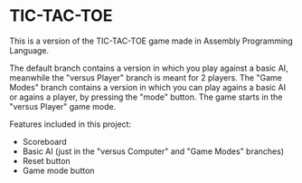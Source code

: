# TIC-TAC-TOE
This is a version of the TIC-TAC-TOE game made in Assembly Programming Language.

The default branch contains a version in which you play against a basic AI, meanwhile the "versus Player" branch is meant for 2 players.
The "Game Modes" branch contains a version in which you can play agains a basic AI or agains a player, by pressing the "mode" button. The game starts in the "versus Player" game mode.

Features included in this project:
- Scoreboard
- Basic AI (just in the "versus Computer" and "Game Modes" branches)
- Reset button
- Game mode button
